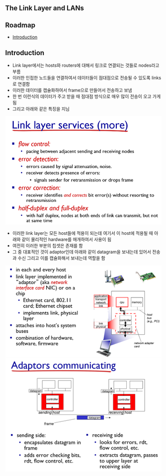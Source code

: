 ## The Link Layer and LANs

## Roadmap
- [Introduction](#Introduction)



## Introduction
- Link layer에서는 hosts와 routers에 대해서 링크로 연결되는 것들로 nodes라고 부름
- 이러한 인접한 노드들을 연결하여서 데이터들이 점대점으로 전송될 수 있도록 links로 연결함
- 이러한 데이터를 캡슐화하여서 frame으로 만들어서 전송하고 보냄
- 한 번 이런식의 데이터가 주고 받을 때 점대점 방식으로 매우 많이 전송이 오고 가게됨
- 그리고 아래와 같은 특징을 지님

![one](/img/Network/Linklayer/one.png)

- 이러한 link layer는 모든 host들에 적용이 되는데 여기서 이 host에 적용될 때 아래와 같이 물리적인 hardware를 매개하여서 사용이 됨
- 여전히 이러한 부분의 칩셋은 존재를 함
- 그 중 대표적인 것이 adaptor인데 아래와 같이 datagram을 보내는데 있어서 전송과 수신 그리고 이를 캡슐화해서 보내는데 역할을 함

![one](/img/Network/Linklayer/two.png)
![one](/img/Network/Linklayer/three.png)
